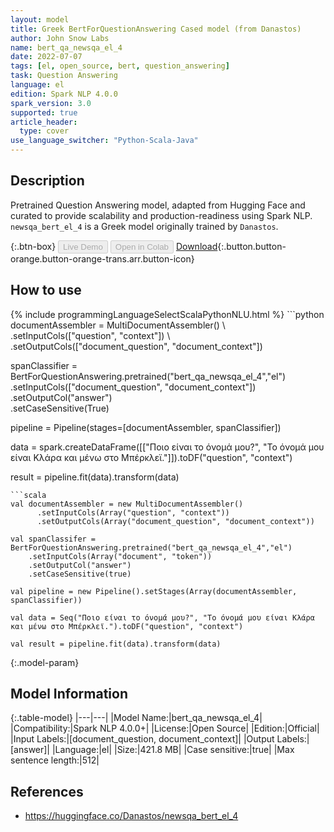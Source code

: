 ```yaml
---
layout: model
title: Greek BertForQuestionAnswering Cased model (from Danastos)
author: John Snow Labs
name: bert_qa_newsqa_el_4
date: 2022-07-07
tags: [el, open_source, bert, question_answering]
task: Question Answering
language: el
edition: Spark NLP 4.0.0
spark_version: 3.0
supported: true
article_header:
  type: cover
use_language_switcher: "Python-Scala-Java"
---
```


## Description

Pretrained Question Answering model, adapted from Hugging Face and curated to provide scalability and production-readiness using Spark NLP. `newsqa_bert_el_4` is a Greek model originally trained by `Danastos`.

{:.btn-box}
<button class="button button-orange" disabled>Live Demo</button>
<button class="button button-orange" disabled>Open in Colab</button>
[Download](https://s3.amazonaws.com/auxdata.johnsnowlabs.com/public/models/bert_qa_newsqa_el_4_el_4.0.0_3.0_1657190554892.zip){:.button.button-orange.button-orange-trans.arr.button-icon}

## How to use



<div class="tabs-box" markdown="1">
{% include programmingLanguageSelectScalaPythonNLU.html %}
```python
documentAssembler = MultiDocumentAssembler() \
    .setInputCols(["question", "context"]) \
    .setOutputCols(["document_question", "document_context"])

spanClassifier = BertForQuestionAnswering.pretrained("bert_qa_newsqa_el_4","el") \
    .setInputCols(["document_question", "document_context"]) \
    .setOutputCol("answer")\
    .setCaseSensitive(True)
    
pipeline = Pipeline(stages=[documentAssembler, spanClassifier])

data = spark.createDataFrame([["Ποιο είναι το όνομά μου?", "Το όνομά μου είναι Κλάρα και μένω στο Μπέρκλεϊ."]]).toDF("question", "context")

result = pipeline.fit(data).transform(data)
```
```scala
val documentAssembler = new MultiDocumentAssembler() 
      .setInputCols(Array("question", "context")) 
      .setOutputCols(Array("document_question", "document_context"))
 
val spanClassifer = BertForQuestionAnswering.pretrained("bert_qa_newsqa_el_4","el") 
    .setInputCols(Array("document", "token")) 
    .setOutputCol("answer")
    .setCaseSensitive(true)

val pipeline = new Pipeline().setStages(Array(documentAssembler, spanClassifier))

val data = Seq("Ποιο είναι το όνομά μου?", "Το όνομά μου είναι Κλάρα και μένω στο Μπέρκλεϊ.").toDF("question", "context")

val result = pipeline.fit(data).transform(data)
```
</div>

{:.model-param}
## Model Information

{:.table-model}
|---|---|
|Model Name:|bert_qa_newsqa_el_4|
|Compatibility:|Spark NLP 4.0.0+|
|License:|Open Source|
|Edition:|Official|
|Input Labels:|[document_question, document_context]|
|Output Labels:|[answer]|
|Language:|el|
|Size:|421.8 MB|
|Case sensitive:|true|
|Max sentence length:|512|

## References

- https://huggingface.co/Danastos/newsqa_bert_el_4